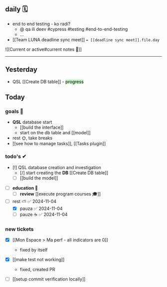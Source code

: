 
## daily 🗓
- end to end testing - ko radi?
	- @ qa ili deev #cypress #testing #end-to-end-testing
	- ...
- [[Team LUNA deadline sync meet]]  `= [[deadline sync meet]].file.day`

![[Current or active#current notes 📓]]

---
## Yesterday
- QSL [[Create DB table]] - <mark style="background: #BBFABBA6;">progress</mark>

## Today

### goals 🏴
- **QSL** database start
	- [[build the interface]]
	- start on the db table and [[model]]
- rest 🌞, take breaks
- [[see how to manage tasks]], [[Tasks plugin]]

### todo's ✔
- [!] QSL database creation and investigation
	- [/] start creating the **DB** [[Create DB table]] 
	- [ ] [[build the model]] 
- [ ] **education 🎒**
	- [ ] **review** [[execute program courses 🎓]]
- [ ] rest ⛅ ✅ 2024-11-04
	- [x] pauza ✅ 2024-11-04
	- [ ] pauze ☕ ✅ 2024-11-04

### new tickets
- [x] [[Mon Espace > Ma perf - all indicators are 0]]
	- fixed by itself
- [x] [[make test not working]]
	- fixed, created PR
- [ ] [[setup commit verification locally]]

